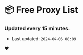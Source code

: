 # :package: Free Proxy List
### Updated every 15 minutes.

- Last updated: `2024-06-06 08:09`

:heart:
